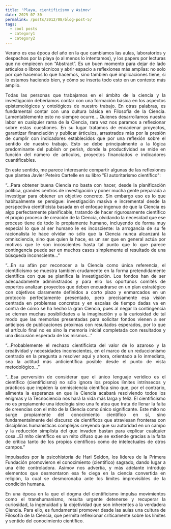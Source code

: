 ```yaml
---
title: 'Playa, cientificismo y Asimov'
date: 2025-07-30
permalink: /posts/2012/08/blog-post-5/
tags:
  - cool posts
  - category1
  - category2
---
```

<p align="justify">
Verano es esa época del año en la que cambiamos las aulas, laboratorios y despachos por la playa (o al menos lo intentamos), y los papers por lecturas que no empiecen con “Abstract”. Es un buen momento para dejar de lado artículos o libros técnicos y abrir espacio a reflexiones más amplias: no solo por qué hacemos lo que hacemos, sino también qué implicaciones tiene, si lo estamos haciendo bien, y cómo se inserta todo esto en un contexto más amplio.
</p>

<p align="justify">
Todas las personas que trabajamos en el ámbito de la ciencia y la investigación deberíamos contar con una formación básica en los aspectos epistemológicos y ontológicos de nuestro trabajo. En otras palabras, es fundamental contar con una cultura básica en Filosofía de la Ciencia. Lamentablemente esto no siempre ocurre... Quienes desarrollamos nuestra labor en cualquier rama de la Ciencia, rara vez nos paramos a reflexionar sobre estas cuestiones. En su lugar tratamos de encadenar proyectos, garantizar financiación y publicar árticulos, arrastrados más por la presión de cumplir con indicadores establecidos que por una reflexión sobre el sentido de nuestro trabajo. Esto se debe principalmente a la lógica predominante del publish or perish, donde la productividad se mide en función del número de artículos, proyectos financiados e indicadores cuantificables.
</p>

<p align="justify">
En este sentido, me parece interesante compartir algunas de las reflexiones que plantea Javier Peteiro Cartelle en su libro "El autoritarismo científico":
</p>


<p align="justify">
“...Para obtener buena Ciencia no basta con hacer, desde la planificación política, grandes centros de investigación y poner mucha gente preparada a investigar para obtener un objetivo concreto. Sin embargo eso es lo que habitualmente se persigue: investigación masiva e incremental desde la perspectiva cientificista basada en el enfoque ingenuo de que la Ciencia es algo perfectamente planificable, tratando de hacer rigurosamente científico el propio proceso de creación de la Ciencia, olvidando la necesidad que ese proceso tiene de todo lo propiamente humano, incluyendo de forma muy especial lo que al ser humano le es incosciente: la arrogancia de su fe racionalista le hace olvidar no sólo que la Ciencia nunca alcanzará la omnisciencia, sino que quien la hace, es un ser que en general actúa por motivos que le son incoscientes hasta tal punto que lo que parece contingencia puede ser en muchos casos simplemente el resultado de una búsqueda inconsciente...”
</p>

<p align="justify">
“...En su afán por reconocer a la Ciencia como única referencia, el cientificismo se muestra también crudamente en la forma pretendidamente científica con que se planifica la investigación. Los fondos han de ser adecuadamente administrados y para ello los oportunos comités de expertos analizan proyectos que deben encuadrarse en un plan estratégico con objetivos claramente definidos a corto plazo y enmarcados en un protocolo perfectamente presentado, pero precisamente esa visión centrada en problemas concretos y en escalas de tiempo dadas va en contra de cómo se ha hecho la gran Ciencia, pues al negar la contingencia se cierran muchas posibilidades a la imaginación y a la curiosidad de tal modo que las memorias presentadas para solicitar fondos vienen a ser anticipos de publicaciones próximas con resultados esperados, por lo que el artículo final no es sino la memoria inicial completada con resultados y una discusión esperada de los mismos...” 
</p>

<p align="justify">
“...Probablemente el rechazo cientificista del valor de lo azaroso y la creatividad y necesidades inconscientes, en el marco de un reduccionismo centrado en la pregunta a resolver aquí y ahora, orientado a lo inmediato, sea la actitud más anticientífica posible desde el punto de vista metodológico...” 
</p>

<p align="justify">
“...Esa perversión de considerar que el único lenguaje verídico es el científico (cientificismo) no sólo ignora los propios límites intrínsecos y prácticos que impiden la omnisciencia científica sino que, por el contrario, alimenta la esperanza en que la Ciencia acabará resolviendo todos los enigmas y la Tecnociencia nos hará la vida más larga y feliz. El cientificismo no es propiamente una ideología sino una fe atea que trata de llenar la falta de creencias con el mito de la Ciencia como único significante. Este mito no surge propiamente del conocimiento científico en sí, sino fundamentalmente del discurso de científicos que atraviesan fronteras con disciplinas humanísticas complejas creyendo que su autoridad en un campo y la reducción simplista del que invaden bastan para explicar cualquier cosa...El míto científico es un mito difuso que se extiende gracias a la falta de crítica tanto de los propios científicos como de intelectuales de otros campos.” 
</p>

<p align="justify">
Impulsados por la psicohistoria de Hari Seldon, los líderes de la Primera Fundación promovieron el conocimiento (científico) sagrado, dando lugar a una élite controladora. Asimov nos advertía, y más adelante introdujo elementos que desmontaron esa fe ciega en la ciencia convertida en religión, la cual se desmoronaba ante los límites imprevisibles de la condición humana.
</p>

<p align="justify">
En una época en la que el dogma del cientificismo impulsa movimientos como el transhumanismo, resulta urgente detenerse y recuperar la curiosidad, la ingenuidad y la objetividad que son inherentes a la verdadera Ciencia. Para ello, es fundamental promover desde las aulas una cultura de Filosofía de la Ciencia, que permita reflexionar críticamente sobre los límites y sentido del conocimiento científico.
</p>


